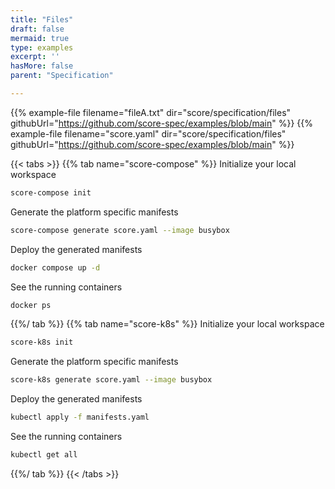 ```yaml
---
title: "Files"
draft: false
mermaid: true
type: examples
excerpt: ''
hasMore: false
parent: "Specification"

---
```


{{% example-file filename="fileA.txt" dir="score/specification/files" githubUrl="https://github.com/score-spec/examples/blob/main" %}}
{{% example-file filename="score.yaml" dir="score/specification/files" githubUrl="https://github.com/score-spec/examples/blob/main" %}}

{{< tabs >}}
{{% tab name="score-compose" %}}
Initialize your local workspace

```bash
score-compose init
```

Generate the platform specific manifests

```bash
score-compose generate score.yaml --image busybox
```

Deploy the generated manifests

```bash
docker compose up -d
```

See the running containers

```bash
docker ps
```

{{%/ tab %}}
{{% tab name="score-k8s" %}}
Initialize your local workspace

```bash
score-k8s init
```

Generate the platform specific manifests

```bash
score-k8s generate score.yaml --image busybox
```

Deploy the generated manifests

```bash
kubectl apply -f manifests.yaml
```

See the running containers

```bash
kubectl get all
```

{{%/ tab %}}
{{< /tabs >}}
